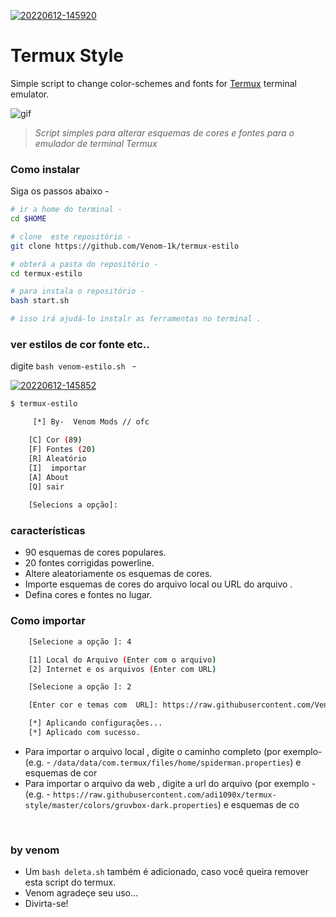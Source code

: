 <a href="https://ibb.co/F4XZCr1"><img src="https://i.ibb.co/v4hyRFW/20220612-145920.jpg" alt="20220612-145920" border="0"></a>

# Termux Style

Simple script to change color-schemes and fonts for [Termux](https://termux.com) terminal emulator.

![gif](images/main.gif) <br />

> *Script simples para alterar esquemas de cores e fontes para o emulador de terminal Termux*


### Como instalar

Siga os passos abaixo -

```bash
# ir a home do terminal - 
cd $HOME

# clone  este repositório - 
git clone https://github.com/Venom-1k/termux-estilo

# obterá a pasta do repositório -
cd termux-estilo

# para instala o repositório -
bash start.sh

# isso irá ajudá-lo instalr as ferramentas no terminal .
```

### ver estilos de cor fonte etc..

digite `bash venom-estilo.sh ` -


<a href="https://ibb.co/KLBwzrh"><img src="https://i.ibb.co/Jy8QFst/20220612-145852.jpg" alt="20220612-145852" border="0"></a>
   
```bash
$ termux-estilo

     [*] By-  Venom Mods // ofc

    [C] Cor (89)
    [F] Fontes (20)
    [R] Aleatório
    [I]  importar
    [A] About
    [Q] sair
    
    [Selecions a opção]: 
```

### características

+ 90 esquemas de cores populares.
+ 20 fontes corrigidas powerline.
+ Altere aleatoriamente os esquemas de cores.
+ Importe esquemas de cores do arquivo local ou URL do arquivo .
+ Defina cores e fontes no lugar.

### Como importar
```bash
    [Selecione a opção ]: 4

    [1] Local do Arquivo (Enter com o arquivo)
    [2] Internet e os arquivos (Enter com URL)

    [Selecione a opção ]: 2

    [Enter cor e temas com  URL]: https://raw.githubusercontent.com/Venom-1k/termux-estilo/master/colors/gruvbox-dark.properties

    [*] Aplicando configurações...
    [*] Aplicado com sucesso. 
```

+ Para importar o arquivo local , digite o caminho completo (por exemplo-  (e.g. - `/data/data/com.termux/files/home/spiderman.properties`) e esquemas de cor
+ Para importar o arquivo da web , digite a url do arquivo (por exemplo -(e.g. - `https://raw.githubusercontent.com/adi1090x/termux-style/master/colors/gruvbox-dark.properties`) e esquemas de co
<br />

### by venom
- Um `bash deleta.sh` também é adicionado, caso você queira remover esta script do termux.
- Venom agradeçe seu uso...
- Divirta-se!
